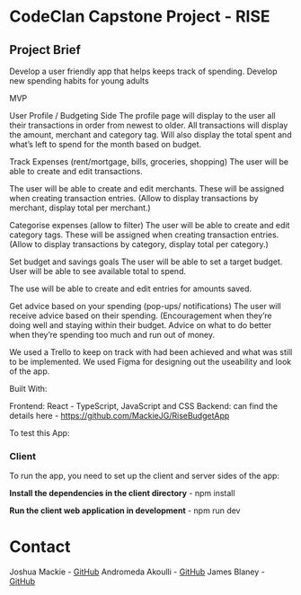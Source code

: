 # CodeClan Capstone Project - RISE

## Project Brief

Develop a user friendly app that helps keeps track of spending. Develop new spending habits for young adults

MVP

User Profile / Budgeting Side
The profile page will display to the user all their transactions in order from newest to older. All transactions will display the amount, merchant and category tag. Will also display the total spent and what’s left to spend for the month based on budget.

Track Expenses (rent/mortgage, bills, groceries, shopping)
The user will be able to create and edit transactions.

The user will be able to create and edit merchants. These will be assigned when creating transaction entries. (Allow to display transactions by merchant, display total per merchant.)

Categorise expenses (allow to filter)
The user will be able to create and edit category tags. These will be assigned when creating transaction entries. (Allow to display transactions by category, display total per category.)

Set budget and savings goals
The user will be able to set a target budget. User will be able to see available total to spend.

The use will be able to create and edit entries for amounts saved.

Get advice based on your spending (pop-ups/ notifications)
The user will receive advice based on their spending. (Encouragement when they’re doing well and staying within their budget. Advice on what to do better when they’re spending too much and run out of money.

We used a Trello to keep on track with had been achieved and what was still to be implemented. 
We used Figma for designing out the useability and look of the app. 

Built With:

Frontend: React - TypeScript, JavaScript and CSS
Backend: can find the details here - https://github.com/MackieJG/RiseBudgetApp

To test this App:

### Client
To run the app, you need to set up the client and server sides of the app:

**Install the dependencies in the client directory** -
  npm install

**Run the client web application in development** -
  npm run dev

# Contact
Joshua Mackie - [GitHub](https://github.com/MackieJG/RiseBudgetReact)
Andromeda Akoulli - [GitHub](https://github.com/AndromedaMedi)
James Blaney - [GitHub](https://github.com/JBlaney93)






